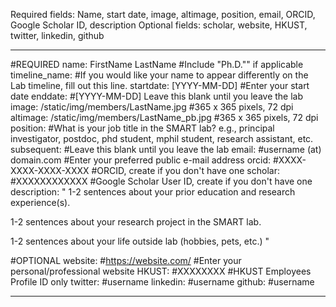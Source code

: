 Required fields:
Name, start date, image, altimage, position, email, ORCID, Google Scholar ID, description
Optional fields:
scholar, website, HKUST, twitter, linkedin, github

---

#REQUIRED
name: FirstName LastName #Include "Ph.D."" if applicable
timeline_name: #If you would like your name to appear differently on the Lab timeline, fill out this line.
startdate: [YYYY-MM-DD] #Enter your start date
enddate: #[YYYY-MM-DD] Leave this blank until you leave the lab
image: /static/img/members/LastName.jpg #365 x 365 pixels, 72 dpi
altimage: /static/img/members/LastName_pb.jpg #365 x 365 pixels, 72 dpi
position: #What is your job title in the SMART lab? e.g., principal investigator, postdoc, phd student, mphil student, research assistant, etc.
subsequent: #Leave this blank until you leave the lab
email: #username (at) domain.com #Enter your preferred public e-mail address
orcid: #XXXX-XXXX-XXXX-XXXX #ORCID, create if you don't have one
scholar: #XXXXXXXXXXXX #Google Scholar User ID, create if you don't have one
description: "
1-2 sentences about your prior education and research experience(s).

1-2 sentences about your research project in the SMART lab.

1-2 sentences about your life outside lab (hobbies, pets, etc.)
"

#OPTIONAL
website: #https://website.com/ #Enter your personal/professional website
HKUST: #XXXXXXXX #HKUST Employees Profile ID only
twitter: #username
linkedin: #username
github: #username

---
